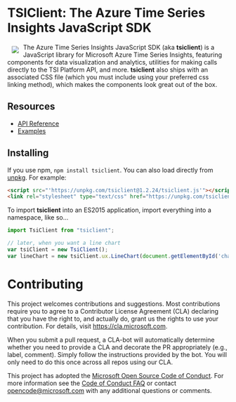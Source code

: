 # TSIClient: The Azure Time Series Insights JavaScript SDK

<a href="https://tsiclientsample.azurewebsites.net"><img src="https://insights.timeseries.azure.com/favicons/android-chrome-192x192.png" align="left" hspace="10" vspace="6"></a>

The Azure Time Series Insights JavaScript SDK (aka **tsiclient**) is a JavaScript library for Microsoft Azure Time Series Insights, featuring components for data visualization and analytics, utilities for making calls directly to the TSI Platform API, and more.  **tsiclient** also ships with an associated CSS file (which you must include using your preferred css linking method), which makes the components look great out of the box.

## Resources

* [API Reference](docs/API.md)
* [Examples](https://tsiclientsample.azurewebsites.net)

## Installing

If you use npm, `npm install tsiclient`. You can also load directly from [unpkg](https://unpkg.com/tsiclient/). For example:

```html
<script src="'https://unpkg.com/tsiclient@1.2.24/tsiclient.js'"></script>
<link rel="stylesheet" type="text/css" href="https://unpkg.com/tsiclient@1.2.24/tsiclient.css"></link>
```

To import **tsiclient** into an ES2015 application, import everything into a namespace, like so...

```js
import TsiClient from "tsiclient";

// later, when you want a line chart
var tsiClient = new TsiClient();
var lineChart = new tsiClient.ux.LineChart(document.getElementById('chart'));
```

# Contributing

This project welcomes contributions and suggestions.  Most contributions require you to agree to a
Contributor License Agreement (CLA) declaring that you have the right to, and actually do, grant us
the rights to use your contribution. For details, visit https://cla.microsoft.com.

When you submit a pull request, a CLA-bot will automatically determine whether you need to provide
a CLA and decorate the PR appropriately (e.g., label, comment). Simply follow the instructions
provided by the bot. You will only need to do this once across all repos using our CLA.

This project has adopted the [Microsoft Open Source Code of Conduct](https://opensource.microsoft.com/codeofconduct/).
For more information see the [Code of Conduct FAQ](https://opensource.microsoft.com/codeofconduct/faq/) or
contact [opencode@microsoft.com](mailto:opencode@microsoft.com) with any additional questions or comments.
